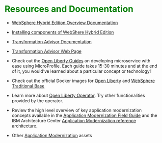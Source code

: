 # <h1 style="color:green">Resources and Documentation</h1>

  - [WebSphere Hybrid Edition Overview Documentation](https://www.ibm.com/docs/en/websphere-hybrid?topic=overview)
  
  - [Installing components of WebShere Hybrid Edition](https://www.ibm.com/docs/en/websphere-hybrid?topic=installation)

  - [Transformation Advisor Documentation](https://www.ibm.com/docs/en/cta)

  - [Transformation Advisor Web Page](https://www.ibm.com/garage/method/practices/learn/ibm-transformation-advisor)
  
  - Check out the [Open Liberty Guides](https://openliberty.io/guides/) on developing microservice with ease using MicroProfile. Each guide takes 15-30 minutes and at the end of it, you would’ve learned about a particular concept or technology!

  - Check out the official Docker images for [Open Liberty](https://github.com/OpenLiberty/ci.docker) and [WebSphere Traditional Base](https://github.com/WASdev/ci.docker.websphere-traditional)

  - Learn more about [Open Liberty Operator](https://github.com/OpenLiberty/open-liberty-operator/blob/master/doc/user-guide.md). Try other functionalities provided by the operator.

  - Review the high level overview of key application modernization concepts available in the [Application Modernization Field Guide](https://www.ibm.com/cloud/garage/content/field-guide/app-modernization-field-guide/) and the IBM Architecture Center [Application Modernization reference architecture](https://www.ibm.com/cloud/garage/architectures/application-modernization/).

  - Other [Application Modernization](https://ibm-cloud-architecture.github.io/deliverables/application-modernization.html) assets

 